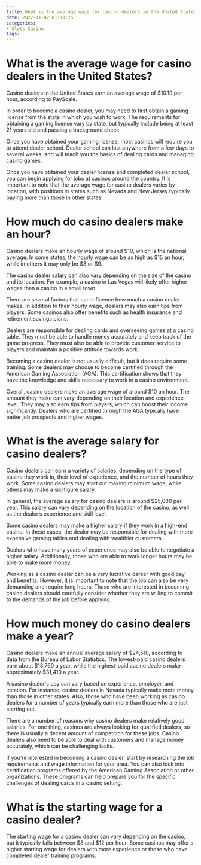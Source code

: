 ```yaml
---
title: What is the average wage for casino dealers in the United States
date: 2022-11-02 01:19:25
categories:
- Slots Casino
tags:
---
```



#  What is the average wage for casino dealers in the United States?

Casino dealers in the United States earn an average wage of $10.19 per hour, according to PayScale.

In order to become a casino dealer, you may need to first obtain a gaming license from the state in which you wish to work. The requirements for obtaining a gaming license vary by state, but typically include being at least 21 years old and passing a background check.

Once you have obtained your gaming license, most casinos will require you to attend dealer school. Dealer school can last anywhere from a few days to several weeks, and will teach you the basics of dealing cards and managing casino games.

Once you have obtained your dealer license and completed dealer school, you can begin applying for jobs at casinos around the country. It is important to note that the average wage for casino dealers varies by location, with positions in states such as Nevada and New Jersey typically paying more than those in other states.

#  How much do casino dealers make an hour?

Casino dealers make an hourly wage of around $10, which is the national average. In some states, the hourly wage can be as high as $15 an hour, while in others it may only be $8 or $9. 

The casino dealer salary can also vary depending on the size of the casino and its location. For example, a casino in Las Vegas will likely offer higher wages than a casino in a small town. 

There are several factors that can influence how much a casino dealer makes. In addition to their hourly wage, dealers may also earn tips from players. Some casinos also offer benefits such as health insurance and retirement savings plans. 

Dealers are responsible for dealing cards and overseeing games at a casino table. They must be able to handle money accurately and keep track of the game progress. They must also be able to provide customer service to players and maintain a positive attitude towards work. 

Becoming a casino dealer is not usually difficult, but it does require some training. Some dealers may choose to become certified through the American Gaming Association (AGA). This certification shows that they have the knowledge and skills necessary to work in a casino environment. 

Overall, casino dealers make an average wage of around $10 an hour. The amount they make can vary depending on their location and experience level. They may also earn tips from players, which can boost their income significantly. Dealers who are certified through the AGA typically have better job prospects and higher wages.

#  What is the average salary for casino dealers?

Casino dealers can earn a variety of salaries, depending on the type of casino they work in, their level of experience, and the number of hours they work. Some casino dealers may start out making minimum wage, while others may make a six-figure salary.

In general, the average salary for casino dealers is around $25,000 per year. This salary can vary depending on the location of the casino, as well as the dealer’s experience and skill level.

Some casino dealers may make a higher salary if they work in a high-end casino. In these cases, the dealer may be responsible for dealing with more expensive gaming tables and dealing with wealthier customers.

Dealers who have many years of experience may also be able to negotiate a higher salary. Additionally, those who are able to work longer hours may be able to make more money.

Working as a casino dealer can be a very lucrative career with good pay and benefits. However, it is important to note that the job can also be very demanding and require long hours. Those who are interested in becoming casino dealers should carefully consider whether they are willing to commit to the demands of the job before applying.

#  How much money do casino dealers make a year?

Casino dealers make an annual average salary of $24,510, according to data from the Bureau of Labor Statistics. The lowest-paid casino dealers earn about $18,760 a year, while the highest-paid casino dealers make approximately $31,410 a year.

A casino dealer's pay can vary based on experience, employer, and location. For instance, casino dealers in Nevada typically make more money than those in other states. Also, those who have been working as casino dealers for a number of years typically earn more than those who are just starting out.

There are a number of reasons why casino dealers make relatively good salaries. For one thing, casinos are always looking for qualified dealers, so there is usually a decent amount of competition for these jobs. Casino dealers also need to be able to deal with customers and manage money accurately, which can be challenging tasks.

If you're interested in becoming a casino dealer, start by researching the job requirements and wage information for your area. You can also look into certification programs offered by the American Gaming Association or other organizations. These programs can help prepare you for the specific challenges of dealing cards in a casino setting.

#  What is the starting wage for a casino dealer?

The starting wage for a casino dealer can vary depending on the casino, but it typically falls between $8 and $12 per hour. Some casinos may offer a higher starting wage for dealers with more experience or those who have completed dealer training programs.